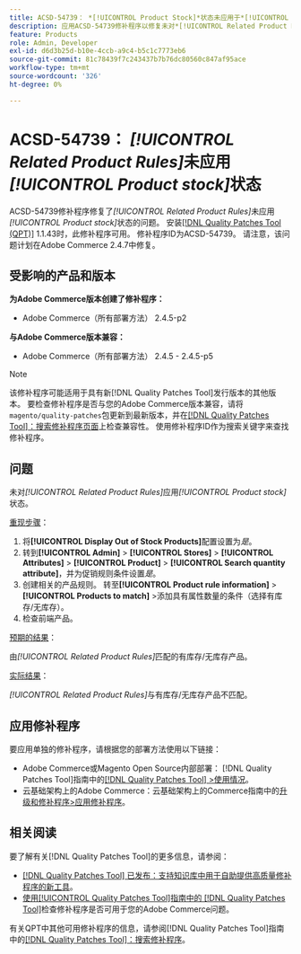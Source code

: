 ```yaml
---
title: ACSD-54739： *[!UICONTROL Product Stock]*状态未应用于*[!UICONTROL Related Product Rules]*
description: 应用ACSD-54739修补程序以修复未对*[!UICONTROL Related Product Rules]*应用*[!UICONTROL Product Stock]*状态的Adobe Commerce问题。
feature: Products
role: Admin, Developer
exl-id: d6d3b25d-b10e-4ccb-a9c4-b5c1c7773eb6
source-git-commit: 81c78439f7c243437b7b76dc80560c847af95ace
workflow-type: tm+mt
source-wordcount: '326'
ht-degree: 0%

---
```


# ACSD-54739： *[!UICONTROL Related Product Rules]*&#x200B;未应用&#x200B;*[!UICONTROL Product stock]*&#x200B;状态

ACSD-54739修补程序修复了&#x200B;*[!UICONTROL Related Product Rules]*&#x200B;未应用&#x200B;*[!UICONTROL Product stock]*&#x200B;状态的问题。 安装[[!DNL Quality Patches Tool (QPT)]](https://experienceleague.adobe.com/zh-hans/docs/commerce-knowledge-base/kb/announcements/commerce-announcements/magento-quality-patches-released-new-tool-to-self-serve-quality-patches) 1.1.43时，此修补程序可用。 修补程序ID为ACSD-54739。 请注意，该问题计划在Adobe Commerce 2.4.7中修复。

## 受影响的产品和版本

**为Adobe Commerce版本创建了修补程序：**

* Adobe Commerce（所有部署方法） 2.4.5-p2

**与Adobe Commerce版本兼容：**

* Adobe Commerce（所有部署方法） 2.4.5 - 2.4.5-p5

>[!NOTE]
>
>该修补程序可能适用于具有新[!DNL Quality Patches Tool]发行版本的其他版本。 要检查修补程序是否与您的Adobe Commerce版本兼容，请将`magento/quality-patches`包更新到最新版本，并在[[!DNL Quality Patches Tool]：搜索修补程序页面](https://experienceleague.adobe.com/tools/commerce-quality-patches/index.html?lang=zh-Hans)上检查兼容性。 使用修补程序ID作为搜索关键字来查找修补程序。

## 问题

未对&#x200B;*[!UICONTROL Related Product Rules]*&#x200B;应用&#x200B;*[!UICONTROL Product stock]*&#x200B;状态。

<u>重现步骤</u>：

1. 将&#x200B;**[!UICONTROL Display Out of Stock Products]**&#x200B;配置设置为&#x200B;*是*。
1. 转到&#x200B;**[!UICONTROL Admin]** > **[!UICONTROL Stores]** > **[!UICONTROL Attributes]** > **[!UICONTROL Product]** > **[!UICONTROL Search quantity attribute]**，并为促销规则条件设置&#x200B;*是*。
1. 创建相关的产品规则。 转至&#x200B;**[!UICONTROL Product rule information]** > **[!UICONTROL Products to match]** >添加具有属性数量的条件（选择有库存/无库存）。
1. 检查前端产品。

<u>预期的结果</u>：

由&#x200B;*[!UICONTROL Related Product Rules]*&#x200B;匹配的有库存/无库存产品。

<u>实际结果</u>：

*[!UICONTROL Related Product Rules]*&#x200B;与有库存/无库存产品不匹配。

## 应用修补程序

要应用单独的修补程序，请根据您的部署方法使用以下链接：

* Adobe Commerce或Magento Open Source内部部署： [!DNL Quality Patches Tool]指南中的[[!DNL Quality Patches Tool] >使用情况](/help/tools/quality-patches-tool/usage.md)。
* 云基础架构上的Adobe Commerce：云基础架构上的Commerce指南中的[升级和修补程序>应用修补程序](https://experienceleague.adobe.com/docs/commerce-cloud-service/user-guide/develop/upgrade/apply-patches.html?lang=zh-Hans)。

## 相关阅读

要了解有关[!DNL Quality Patches Tool]的更多信息，请参阅：

* [[!DNL Quality Patches Tool] 已发布：支持知识库中用于自助提供高质量修补程序的新工具](https://experienceleague.adobe.com/zh-hans/docs/commerce-knowledge-base/kb/announcements/commerce-announcements/magento-quality-patches-released-new-tool-to-self-serve-quality-patches)。
* [使用[!UICONTROL Quality Patches Tool]指南中的 [!DNL Quality Patches Tool]](/help/tools/quality-patches-tool/patches-available-in-qpt/check-patch-for-magento-issue-with-magento-quality-patches.md)检查修补程序是否可用于您的Adobe Commerce问题。


有关QPT中其他可用修补程序的信息，请参阅[!DNL Quality Patches Tool]指南中的[[!DNL Quality Patches Tool]：搜索修补程序](https://experienceleague.adobe.com/tools/commerce-quality-patches/index.html?lang=zh-Hans)。
